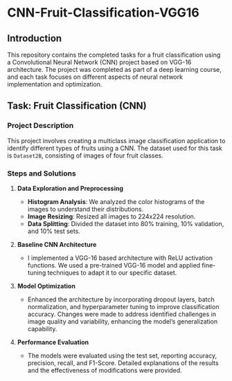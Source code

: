 # CNN-Fruit-Classification-VGG16

## Introduction
This repository contains the completed tasks for a fruit classification using a Convolutional Neural Network (CNN) project based on VGG-16 architecture. The project was completed as part of a deep learning course, and each task focuses on different aspects of neural network implementation and optimization.

## Task: Fruit Classification (CNN)

### Project Description
This project involves creating a multiclass image classification application to identify different types of fruits using a CNN. The dataset used for this task is `Dataset2B`, consisting of images of four fruit classes.

### Steps and Solutions

1. **Data Exploration and Preprocessing**
   - **Histogram Analysis**: We analyzed the color histograms of the images to understand their distributions.
   - **Image Resizing**: Resized all images to 224x224 resolution.
   - **Data Splitting**: Divided the dataset into 80% training, 10% validation, and 10% test sets.

2. **Baseline CNN Architecture**
   - I implemented a VGG-16 based architecture with ReLU activation functions. We used a pre-trained VGG-16 model and applied fine-tuning techniques to adapt it to our specific dataset.

3. **Model Optimization**
   - Enhanced the architecture by incorporating dropout layers, batch normalization, and hyperparameter tuning to improve classification accuracy. Changes were made to address identified challenges in image quality and variability, enhancing the model’s generalization capability.

4. **Performance Evaluation**
   - The models were evaluated using the test set, reporting accuracy, precision, recall, and F1-Score. Detailed explanations of the results and the effectiveness of modifications were provided.
